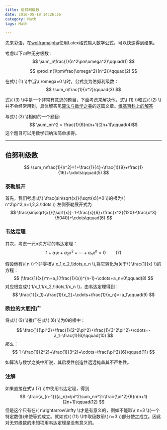 ```yaml
---
title: 伯努利级数
date: 2016-05-18 14:26:36
category: Math
tags: Math

---
```


先来彩蛋，在[wolframalpha](http://www.wolframalpha.com/)使用Latex格式输入数学公式，可以快速得到结果。

考虑以下四种无穷级数：
$$ \sum_n\frac{1}{n^2\pm\omega^2}\qquad(1) $$

$$ \prod_n(1\pm\frac{\omega^2}{n^2})\qquad(2) $$

在式\\( (1) \\)中当\\( \omega=0 \\)时，公式变为伯努利级数：
$$ \sum_n\frac{1}{n^2}\qquad(3) $$

式\\( (3) \\)中是一个非常有意思的题目，下面考虑来解决他，式\\( (1) \\)和式\\( (2) \\)并不会经常用到，具体解答见[算法与数学之美](http://mp.weixin.qq.com/s?__biz=MzA5ODUxOTA5Mg==&mid=404226908&idx=1&sn=93aa43ffa9157af03ad82543493cfe51&scene=23&srcid=042515FZI3kzNY54U1YJaKv8#rd)的这篇文章。[维基百科上的解答](https://zh.wikipedia.org/wiki/%E5%B7%B4%E5%A1%9E%E5%B0%94%E9%97%AE%E9%A2%98)

与式\\( (3) \\)相似的一个题目:
$$ \sum_nn^2 = \frac{1}{6}n(n+1)(2n+1)\qquad(4)$$
这个题目可以用数学归纳法简单求得。

---

## 伯努利级数

$$ \sum_n\frac{1}{n^2}=1+\frac{1}{4}+\frac{1}{9}+\frac{1}{16}+\cdots\qquad(5) $$

### 泰勒展开
首先，我们考虑式\\( \frac{sin\sqrt{x}}{\sqrt{x}}=0 \\)的根为\\( n^2\pi^2,n=1,2,3,\ldots \\)
左侧泰勒展开式为
$$ \frac{sin\sqrt{x}}{\sqrt{x}}=1-\frac{x}{6}+\frac{x^2}{120}-\frac{x^3}{5040}+\cdots\qquad(6) $$

### 韦达定理
其次，考虑一元n次方程的韦达定理：
$$ 1+a_1x+a_2x^2+\cdots+a_nx^n=0\qquad(7) $$

假设他有\\( n \\)个非零根\\( x_1,x_2,\ldots,x_n \\),将它转化为关于\\( \frac{1}{x} \\)的方程：
$$ (\frac{1}{x})^n+a_1(\frac{1}{x})^{n-1}+\cdots+a_n=0\qquad(8) $$
对应根变成\\( 1/x_1,1/x_2,\ldots,1/x_n \\)，由韦达定理得到：
$$ \frac{1}{x_1}+\frac{1}{x_2}+\cdots+\frac{1}{x_n}=-a_1\qquad(9) $$

### 欧拉的大胆推广

将式\\( (9) \\)推广在式\\( (6) \\)为0的根中：

$$ \frac{1}{\pi^2}+\frac{1}{2^2\pi^2}+\frac{1}{3^2\pi^2}+\cdots=-a_1=\frac{1}{6}\qquad(10) $$
那么：
$$ 1+\frac{1}{2^2}+\frac{1}{3^2}+\cdots=\frac{\pi^2}{6}\qquad(11) $$

如算法与数学之美中所说，其启发性创造性远远掩盖其不严格性。

### 注解

如果直接在式\\( (7) \\)中使用韦达定理，得到
$$ -\frac{a_{n-1}}{a_n}=\pi^2\sum_nn^2=\frac{\pi^2}{6}n(n+1)(2n+1)\qquad(12) $$
但是这个只有在\\( n\rightarrow\infty \\)才是有意义的，例如不能取\\( n=3 \\)(一个特定数值)来使等式成立。就如式\\( (11) \\)中取级数前\\( n=3 \\)部分使之成立。因此对无穷级数的未知项用韦达定理是没有意义的。









